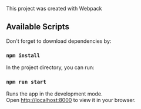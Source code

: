 This project was created with Webpack

## Available Scripts

Don't forget to download dependencies by:

### `npm install`

In the project directory, you can run:

### `npm run start`

Runs the app in the development mode.\
Open [http://localhost:8000](http://localhost:8000) to view it in your browser.
